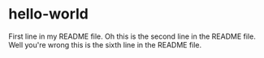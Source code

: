 hello-world
===========

First line in my README file.
Oh this is the second line in the README file.
Well you're wrong this is the sixth line in the README file.
